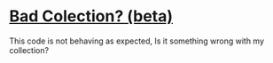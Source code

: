 # [Bad Colection? (beta)](https://www.codewars.com/kata/bad-colection "https://www.codewars.com/kata/5e36fb0ffc5a260001e65a5b")

This code is not behaving as expected, Is it something wrong with my collection?